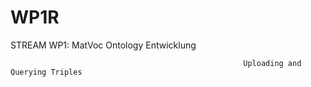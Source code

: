 # WP1R
STREAM WP1: MatVoc Ontology Entwicklung

                                                        Uploading and Querying Triples 

